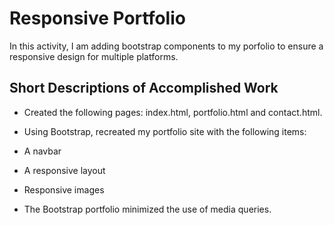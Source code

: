# Responsive Portfolio
In this activity, I am adding bootstrap components to my porfolio to ensure a responsive design for multiple platforms.

## Short Descriptions of Accomplished Work
* Created the following pages: index.html, portfolio.html and contact.html.

* Using Bootstrap, recreated my portfolio site with the following items:

* A navbar

* A responsive layout

* Responsive images

* The Bootstrap portfolio minimized the use of media queries.
